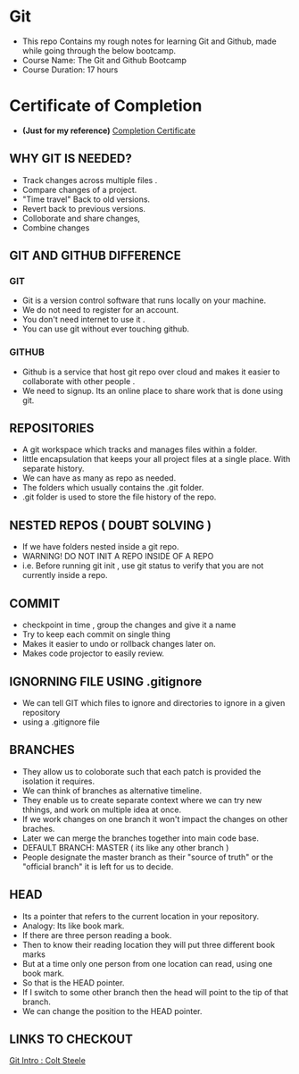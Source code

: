 # Git
* This repo Contains my rough notes for learning Git and Github, made while going through the below bootcamp. 
* Course Name: The Git and Github Bootcamp
* Course Duration: 17 hours 

# Certificate of Completion
- **(Just for my reference)** [Completion Certificate](https://udemy-certificate.s3.amazonaws.com/image/UC-48d5964c-a4db-459b-a652-835af3ccc754.jpg)


## WHY GIT IS NEEDED? 
* Track changes across multiple files . 
* Compare changes of a project. 
* "Time travel" Back to old versions. 
* Revert back to previous versions. 
* Colloborate and share changes,
* Combine changes

## GIT AND GITHUB DIFFERENCE
### GIT
* Git is a version control software that runs locally on your machine. 
* We do not need to register for an account. 
* You don't need internet to use it . 
* You can use git without ever touching github.


### GITHUB
* Github is a service that host git repo over cloud and makes it easier to collaborate with other people . 
* We need to signup. Its an online place to share work that is done using git. 


## REPOSITORIES
* A git workspace which tracks and manages files within a folder. 
* little encapsulation that keeps your all project files at a single place. With separate history. 
* We can have as many as repo as needed. 
* The folders which usually contains the .git folder. 
* .git folder is used to store the file history of the repo. 


## NESTED REPOS ( DOUBT SOLVING )
* If we have folders nested inside a git repo. 
* WARNING! DO NOT INIT A REPO INSIDE OF A REPO
* i.e. Before running git init , use git status to verify that you are not currently inside a repo.

## COMMIT
* checkpoint in time , group the changes and give it a name
* Try to keep each commit on single thing 
* Makes it easier to undo or rollback changes later on. 
* Makes code projector to easily review. 

## IGNORNING FILE USING .gitignore
* We can tell GIT which files to ignore and directories to ignore in a given repository
* using a .gitignore file 


## BRANCHES
* They allow us to coloborate such that each patch is provided the isolation it requires. 
* We can think of branches as alternative timeline. 
* They enable us to create separate context where we can try new thhings, and work on multiple idea at once. 
* If we work changes on one branch it won't impact the changes on other braches. 
* Later we can merge the branches together into main code base. 
* DEFAULT BRANCH: MASTER ( its like any other branch )
* People designate the master branch as their "source of truth" or the "official branch" it is left for us to decide. 


## HEAD
* Its a pointer that refers to the current location in your repository. 
* Analogy: Its like book mark. 
* If there are three person reading a book. 
* Then to know their reading location they will put three different book marks 
* But at a time only one person from one location can read, using one book mark. 
* So that is the HEAD pointer. 
* If I switch to some other branch then the head will point to the tip of that branch. 
* We can change the position to the HEAD pointer. 

## LINKS TO CHECKOUT
[Git Intro : Colt Steele](https://www.canva.com/design/DAETQyFE6pM/mLt1oYF8gP_mqBS3ghb-BA/view?utm_content=DAETQyFE6pM&utm_campaign=designshare&utm_medium=link&utm_source=sharebutton#59)



